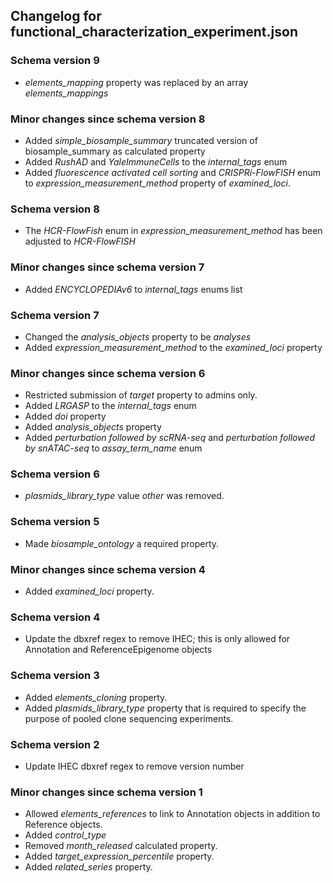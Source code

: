 ## Changelog for functional_characterization_experiment.json

### Schema version 9
* *elements_mapping* property was replaced by an array *elements_mappings*

### Minor changes since schema version 8
* Added *simple_biosample_summary* truncated version of biosample_summary as calculated property
* Added *RushAD* and *YaleImmuneCells* to the *internal_tags* enum
* Added *fluorescence activated cell sorting* and *CRISPRi-FlowFISH* enum to *expression_measurement_method* property of *examined_loci*.

### Schema version 8
* The *HCR-FlowFish* enum in *expression_measurement_method* has been adjusted to *HCR-FlowFISH*

### Minor changes since schema version 7

* Added *ENCYCLOPEDIAv6* to *internal_tags* enums list

### Schema version 7

* Changed the *analysis_objects* property to be *analyses*
* Added *expression_measurement_method* to the *examined_loci* property

### Minor changes since schema version 6

* Restricted submission of *target* property to admins only.
* Added *LRGASP* to the *internal_tags* enum
* Added *doi* property
* Added *analysis_objects* property
* Added *perturbation followed by scRNA-seq* and *perturbation followed by snATAC-seq* to *assay_term_name* enum

### Schema version 6

* *plasmids_library_type* value *other* was removed.

### Schema version 5

* Made *biosample_ontology* a required property.

### Minor changes since schema version 4

* Added *examined_loci* property.

### Schema version 4

* Update the dbxref regex to remove IHEC; this is only allowed for Annotation and ReferenceEpigenome objects

### Schema version 3

* Added *elements_cloning* property.
* Added *plasmids_library_type* property that is required to specify the purpose of pooled clone sequencing experiments.

### Schema version 2

* Update IHEC dbxref regex to remove version number

### Minor changes since schema version 1

* Allowed *elements_references* to link to Annotation objects in addition to Reference objects.
* Added *control_type*
* Removed *month_released* calculated property.
* Added *target_expression_percentile* property.
* Added *related_series* property.
